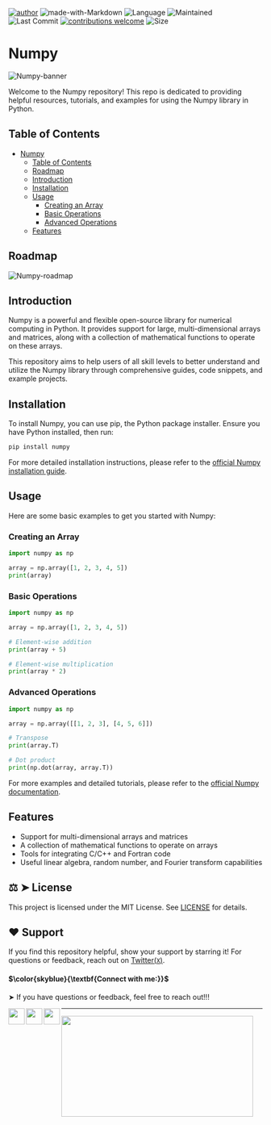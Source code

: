 [![author](https://img.shields.io/badge/author-mohd--faizy-red)](https://github.com/mohd-faizy)
![made-with-Markdown](https://img.shields.io/badge/Made%20with-markdown-blue)
![Language](https://img.shields.io/github/languages/top/mohd-faizy/Learn_Numpy)
![Maintained](https://img.shields.io/maintenance/yes/2024)
![Last Commit](https://img.shields.io/github/last-commit/mohd-faizy/Learn_Numpy)
[![contributions welcome](https://img.shields.io/static/v1.svg?label=Contributions&message=Welcome&color=0059b3&style=flat-square)](https://github.com/mohd-faizy/Learn_Numpy)
![Size](https://img.shields.io/github/repo-size/mohd-faizy/Learn_Numpy)

# Numpy

![Numpy-banner](https://github.com/mohd-faizy/Learn_Numpy/blob/main/_img/Numpy-banner.jpg)

Welcome to the Numpy repository! This repo is dedicated to providing helpful resources, tutorials, and examples for using the Numpy library in Python.

## Table of Contents

- [Numpy](#numpy)
  - [Table of Contents](#table-of-contents)
  - [Roadmap](#roadmap)
  - [Introduction](#introduction)
  - [Installation](#installation)
  - [Usage](#usage)
    - [Creating an Array](#creating-an-array)
    - [Basic Operations](#basic-operations)
    - [Advanced Operations](#advanced-operations)
  - [Features](#features)


## Roadmap

![Numpy-roadmap](https://github.com/mohd-faizy/Learn_Numpy/blob/main/_img/Numpy-Roadmap.png)

## Introduction

Numpy is a powerful and flexible open-source library for numerical computing in Python. It provides support for large, multi-dimensional arrays and matrices, along with a collection of mathematical functions to operate on these arrays.

This repository aims to help users of all skill levels to better understand and utilize the Numpy library through comprehensive guides, code snippets, and example projects.

## Installation

To install Numpy, you can use pip, the Python package installer. Ensure you have Python installed, then run:

```bash
pip install numpy
```

For more detailed installation instructions, please refer to the [official Numpy installation guide](https://numpy.org/install/).

## Usage

Here are some basic examples to get you started with Numpy:

### Creating an Array

```python
import numpy as np

array = np.array([1, 2, 3, 4, 5])
print(array)
```

### Basic Operations

```python
import numpy as np

array = np.array([1, 2, 3, 4, 5])

# Element-wise addition
print(array + 5)

# Element-wise multiplication
print(array * 2)
```

### Advanced Operations

```python
import numpy as np

array = np.array([[1, 2, 3], [4, 5, 6]])

# Transpose
print(array.T)

# Dot product
print(np.dot(array, array.T))
```

For more examples and detailed tutorials, please refer to the [official Numpy documentation](https://numpy.org/doc/stable/).

## Features

- Support for multi-dimensional arrays and matrices
- A collection of mathematical functions to operate on arrays
- Tools for integrating C/C++ and Fortran code
- Useful linear algebra, random number, and Fourier transform capabilities

## ⚖ ➤ License

This project is licensed under the MIT License. See [LICENSE](LICENSE) for details.

## ❤️ Support

If you find this repository helpful, show your support by starring it! For questions or feedback, reach out on [Twitter(`X`)](https://twitter.com/F4izy).

#### $\color{skyblue}{\textbf{Connect with me:}}$

➤ If you have questions or feedback, feel free to reach out!!!

[<img align="left" src="https://cdn4.iconfinder.com/data/icons/social-media-icons-the-circle-set/48/twitter_circle-512.png" width="32px"/>][twitter]
[<img align="left" src="https://cdn-icons-png.flaticon.com/512/145/145807.png" width="32px"/>][linkedin]
[<img align="left" src="https://cdn-icons-png.flaticon.com/512/2626/2626299.png" width="32px"/>][Portfolio]

[twitter]: https://twitter.com/F4izy
[linkedin]: https://www.linkedin.com/in/mohd-faizy/
[Portfolio]: https://ai.stackexchange.com/users/36737/faizy?tab=profile

---

<img src="https://github-readme-stats.vercel.app/api?username=mohd-faizy&show_icons=true" width=380px height=200px />

